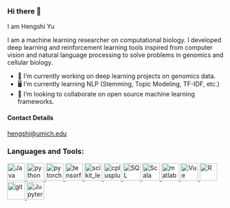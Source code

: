 ### Hi there 👋

I am Hengshi Yu

I am a machine learning researcher on computational biology. I developed deep learning and reinforcement learning tools inspired from computer vision and natural language processing to solve problems in genomics and cellular biology. 
- 🔭 I’m currently working on deep learning projects on genomics data. 
- 🖥 I’m currently learning NLP (Stemming, Topic Modeling, TF-IDF, etc.)
- 👯 I’m looking to collaborate on open source machine learning frameworks. 

#### Contact Details

hengshi@umich.edu

<h3 align="left">Languages and Tools:</h3>
<p align="left"> <a href="https://www.java.com/en/" target="_blank"> <img src="https://cdn.jsdelivr.net/gh/devicons/devicon/icons/java/java-original.svg" alt="Java" width="40" height="40"/> </a> <a href="https://www.python.org" target="_blank"> <img src="https://cdn.jsdelivr.net/gh/devicons/devicon/icons/python/python-original.svg" alt="python" width="40" height="40"/>
 </a> <a href="https://pytorch.org/" target="_blank"> <img src="https://www.vectorlogo.zone/logos/pytorch/pytorch-icon.svg" alt="pytorch" width="40" height="40"/> </a> 
<a href="https://www.tensorflow.org" target="_blank"> <img src="https://www.vectorlogo.zone/logos/tensorflow/tensorflow-icon.svg" alt="tensorflow" width="40" height="40"/> </a> 
<a href="https://scikit-learn.org/" target="_blank"> <img src="https://upload.wikimedia.org/wikipedia/commons/0/05/Scikit_learn_logo_small.svg" alt="scikit_learn" width="40" height="40"/> </a> 
<a href="https://www.cplusplus.com/" target="_blank"> <img src="https://cdn.jsdelivr.net/gh/devicons/devicon/icons/cplusplus/cplusplus-original.svg" alt="cplusplus" width="40" height="40"/> </a> 
<a href="https://www.postgresql.org/" target="_blank"> <img src="https://cdn.jsdelivr.net/gh/devicons/devicon/icons/postgresql/postgresql-original.svg" alt="SQL" width="40" height="40"/> </a> 
 <a href="https://www.scala-lang.org/" target="_blank"> <img src="https://cdn.jsdelivr.net/gh/devicons/devicon/icons/scala/scala-original.svg" alt="Scala" width="40" height="40"/> </a> 
 <a href="https://www.mathworks.com/" target="_blank"> <img src="https://cdn.jsdelivr.net/gh/devicons/devicon/icons/matlab/matlab-original.svg" alt="matlab" width="40" height="40"/> </a> 
 <a href="https://vuejs.org/" target="_blank"> <img src="https://cdn.jsdelivr.net/gh/devicons/devicon/icons/vuejs/vuejs-original.svg" alt="Vue" width="40" height="40"/> </a> 
 <a href="https://www.r-project.org/" target="_blank"> <img src="https://www.r-project.org/logo/Rlogo.svg" alt="R" width="40" height="40"/> </a> 
 <a href="https://git-scm.com/" target="_blank"> <img src="https://www.vectorlogo.zone/logos/git-scm/git-scm-icon.svg" alt="git" width="40" height="40"/> </a> 
 <a href="https://jupyter.org/" target="_blank"> <img src="https://github.com/jupyter/jupyter.github.io/blob/master/assets/main-logo.svg" alt="Jupyter Notebook" width="40" height="40"/> </a> 





